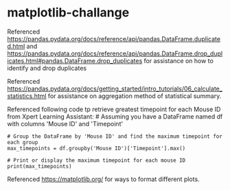 # matplotlib-challange

Referenced https://pandas.pydata.org/docs/reference/api/pandas.DataFrame.duplicated.html and https://pandas.pydata.org/docs/reference/api/pandas.DataFrame.drop_duplicates.html#pandas.DataFrame.drop_duplicates for assistance on how to identify and drop duplicates

Referenced https://pandas.pydata.org/docs/getting_started/intro_tutorials/06_calculate_statistics.html for assistance on aggregation method of statistical summary.

Referenced following code tp retrieve greatest timepoint for each Mouse ID from Xpert Learning Assistant:
    # Assuming you have a DataFrame named df with columns 'Mouse ID' and 'Timepoint'

    # Group the DataFrame by 'Mouse ID' and find the maximum timepoint for each group
    max_timepoints = df.groupby('Mouse ID')['Timepoint'].max()

    # Print or display the maximum timepoint for each mouse ID
    print(max_timepoints)

Referenced https://matplotlib.org/ for ways to format different plots. 
